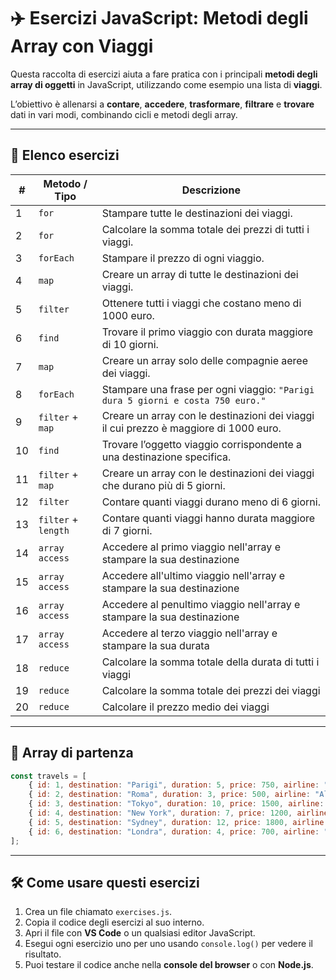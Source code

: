 # ✈️ **Esercizi JavaScript: Metodi degli Array con Viaggi**

Questa raccolta di esercizi aiuta a fare pratica con i principali **metodi degli array di oggetti** in JavaScript, utilizzando come esempio una lista di **viaggi**.

L’obiettivo è allenarsi a **contare**, **accedere**, **trasformare**, **filtrare** e **trovare** dati in vari modi, combinando cicli e metodi degli array.

---

## 📝 **Elenco esercizi**

| #  | Metodo / Tipo               | Descrizione                                                                 |
|----|-----------------------------|-----------------------------------------------------------------------------|
| 1  | `for`                       | Stampare tutte le destinazioni dei viaggi.                                  |
| 2  | `for`                       | Calcolare la somma totale dei prezzi di tutti i viaggi.                      |
| 3  | `forEach`                   | Stampare il prezzo di ogni viaggio.                                         |
| 4  | `map`                       | Creare un array di tutte le destinazioni dei viaggi.                        |
| 5  | `filter`                    | Ottenere tutti i viaggi che costano meno di 1000 euro.                      |
| 6  | `find`                      | Trovare il primo viaggio con durata maggiore di 10 giorni.                  |
| 7  | `map`                       | Creare un array solo delle compagnie aeree dei viaggi.                      |
| 8  | `forEach`                   | Stampare una frase per ogni viaggio: `"Parigi dura 5 giorni e costa 750 euro."` |
| 9  | `filter` + `map`            | Creare un array con le destinazioni dei viaggi il cui prezzo è maggiore di 1000 euro. |
| 10 | `find`                      | Trovare l’oggetto viaggio corrispondente a una destinazione specifica.      |
| 11 | `filter` + `map`            | Creare un array con le destinazioni dei viaggi che durano più di 5 giorni. |
| 12 | `filter`                    | Contare quanti viaggi durano meno di 6 giorni.                              |
| 13 | `filter` + `length`                   | Contare quanti viaggi hanno durata maggiore di 7 giorni.                    |
| 14 | `array access`              | Accedere al primo viaggio nell'array e stampare la sua destinazione         |
| 15 | `array access`              | Accedere all'ultimo viaggio nell'array e stampare la sua destinazione      |
| 16 | `array access`              | Accedere al penultimo viaggio nell'array e stampare la sua destinazione    |
| 17 | `array access`              | Accedere al terzo viaggio nell'array e stampare la sua durata              |
| 18 | `reduce`                    | Calcolare la somma totale della durata di tutti i viaggi                    |
| 19 | `reduce`                    | Calcolare la somma totale dei prezzi dei viaggi                             |
| 20 | `reduce`                    | Calcolare il prezzo medio dei viaggi                                        |

---

## 🔹 **Array di partenza**

```javascript
const travels = [
    { id: 1, destination: "Parigi", duration: 5, price: 750, airline: "Air France" },
    { id: 2, destination: "Roma", duration: 3, price: 500, airline: "Alitalia" },
    { id: 3, destination: "Tokyo", duration: 10, price: 1500, airline: "Japan Airlines" },
    { id: 4, destination: "New York", duration: 7, price: 1200, airline: "Delta" },
    { id: 5, destination: "Sydney", duration: 12, price: 1800, airline: "Qantas" },
    { id: 6, destination: "Londra", duration: 4, price: 700, airline: "British Airways" },
];

```

---

## 🛠️ Come usare questi esercizi

1. Crea un file chiamato `exercises.js`.  
2. Copia il codice degli esercizi al suo interno.  
3. Apri il file con **VS Code** o un qualsiasi editor JavaScript.  
4. Esegui ogni esercizio uno per uno usando `console.log()` per vedere il risultato.  
5. Puoi testare il codice anche nella **console del browser** o con **Node.js**.